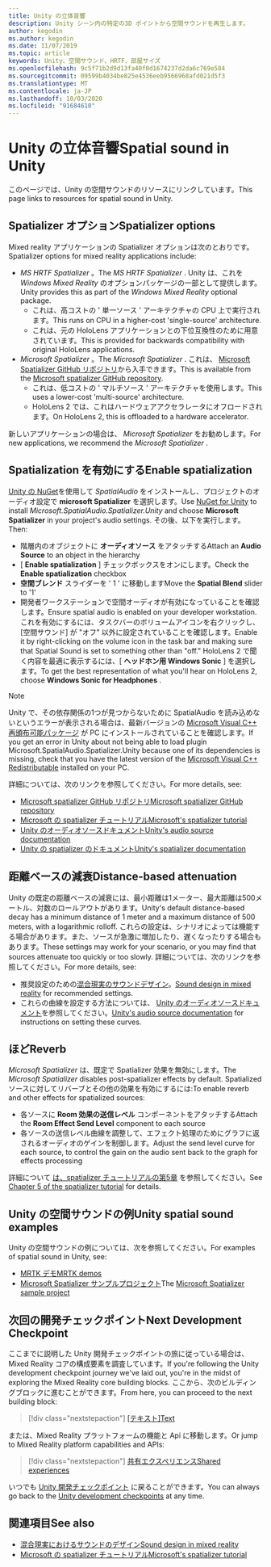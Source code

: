 ```yaml
---
title: Unity の立体音響
description: Unity シーン内の特定の3D ポイントから空間サウンドを再生します。
author: kegodin
ms.author: kegodin
ms.date: 11/07/2019
ms.topic: article
keywords: Unity、空間サウンド、HRTF、部屋サイズ
ms.openlocfilehash: 9c5f71b2d9d13fa40f0d1674237d2da6c769e584
ms.sourcegitcommit: 09599b4034be825e4536eeb9566968afd021d5f3
ms.translationtype: MT
ms.contentlocale: ja-JP
ms.lasthandoff: 10/03/2020
ms.locfileid: "91684610"
---
```

# <a name="spatial-sound-in-unity"></a><span data-ttu-id="3e5b3-104">Unity の立体音響</span><span class="sxs-lookup"><span data-stu-id="3e5b3-104">Spatial sound in Unity</span></span>

<span data-ttu-id="3e5b3-105">このページでは、Unity の空間サウンドのリソースにリンクしています。</span><span class="sxs-lookup"><span data-stu-id="3e5b3-105">This page links to resources for spatial sound in Unity.</span></span>

## <a name="spatializer-options"></a><span data-ttu-id="3e5b3-106">Spatializer オプション</span><span class="sxs-lookup"><span data-stu-id="3e5b3-106">Spatializer options</span></span>
<span data-ttu-id="3e5b3-107">Mixed reality アプリケーションの Spatializer オプションは次のとおりです。</span><span class="sxs-lookup"><span data-stu-id="3e5b3-107">Spatializer options for mixed reality applications include:</span></span>
* <span data-ttu-id="3e5b3-108">*MS HRTF Spatializer* 。</span><span class="sxs-lookup"><span data-stu-id="3e5b3-108">The *MS HRTF Spatializer* .</span></span> <span data-ttu-id="3e5b3-109">Unity は、これを *Windows Mixed Reality* のオプションパッケージの一部として提供します。</span><span class="sxs-lookup"><span data-stu-id="3e5b3-109">Unity provides this as part of the *Windows Mixed Reality* optional package.</span></span>
  * <span data-ttu-id="3e5b3-110">これは、高コストの ' 単一ソース ' アーキテクチャの CPU 上で実行されます。</span><span class="sxs-lookup"><span data-stu-id="3e5b3-110">This runs on CPU in a higher-cost 'single-source' architecture.</span></span>
  * <span data-ttu-id="3e5b3-111">これは、元の HoloLens アプリケーションとの下位互換性のために用意されています。</span><span class="sxs-lookup"><span data-stu-id="3e5b3-111">This is provided for backwards compatibility with original HoloLens applications.</span></span>
* <span data-ttu-id="3e5b3-112">*Microsoft Spatializer* 。</span><span class="sxs-lookup"><span data-stu-id="3e5b3-112">The *Microsoft Spatializer* .</span></span> <span data-ttu-id="3e5b3-113">これは、 [Microsoft Spatializer GitHub リポジトリ](https://github.com/microsoft/spatialaudio-unity)から入手できます。</span><span class="sxs-lookup"><span data-stu-id="3e5b3-113">This is available from the [Microsoft spatializer GitHub repository](https://github.com/microsoft/spatialaudio-unity).</span></span>
  * <span data-ttu-id="3e5b3-114">これは、低コストの ' マルチソース ' アーキテクチャを使用します。</span><span class="sxs-lookup"><span data-stu-id="3e5b3-114">This uses a lower-cost 'multi-source' architecture.</span></span>
  * <span data-ttu-id="3e5b3-115">HoloLens 2 では、これはハードウェアアクセラレータにオフロードされます。</span><span class="sxs-lookup"><span data-stu-id="3e5b3-115">On HoloLens 2, this is offloaded to a hardware accelerator.</span></span>

<span data-ttu-id="3e5b3-116">新しいアプリケーションの場合は、 *Microsoft Spatializer* をお勧めします。</span><span class="sxs-lookup"><span data-stu-id="3e5b3-116">For new applications, we recommend the *Microsoft Spatializer* .</span></span>

## <a name="enable-spatialization"></a><span data-ttu-id="3e5b3-117">Spatialization を有効にする</span><span class="sxs-lookup"><span data-stu-id="3e5b3-117">Enable spatialization</span></span>

<span data-ttu-id="3e5b3-118">[Unity の NuGet](https://github.com/GlitchEnzo/NuGetForUnity/releases/latest)を使用して _SpatialAudio_ をインストールし、プロジェクトのオーディオ設定で **microsoft Spatializer** を選択します。</span><span class="sxs-lookup"><span data-stu-id="3e5b3-118">Use [NuGet for Unity](https://github.com/GlitchEnzo/NuGetForUnity/releases/latest) to install _Microsoft.SpatialAudio.Spatializer.Unity_ and choose **Microsoft Spatializer** in your project's audio settings.</span></span> <span data-ttu-id="3e5b3-119">その後、以下を実行します。</span><span class="sxs-lookup"><span data-stu-id="3e5b3-119">Then:</span></span>
* <span data-ttu-id="3e5b3-120">階層内のオブジェクトに **オーディオソース** をアタッチする</span><span class="sxs-lookup"><span data-stu-id="3e5b3-120">Attach an **Audio Source** to an object in the hierarchy</span></span>
* <span data-ttu-id="3e5b3-121">[ **Enable spatialization** ] チェックボックスをオンにします。</span><span class="sxs-lookup"><span data-stu-id="3e5b3-121">Check the **Enable spatialization** checkbox</span></span>
* <span data-ttu-id="3e5b3-122">**空間ブレンド** スライダーを ' 1 ' に移動します</span><span class="sxs-lookup"><span data-stu-id="3e5b3-122">Move the **Spatial Blend** slider to '1'</span></span>
* <span data-ttu-id="3e5b3-123">開発者ワークステーションで空間オーディオが有効になっていることを確認します。</span><span class="sxs-lookup"><span data-stu-id="3e5b3-123">Ensure spatial audio is enabled on your developer workstation.</span></span> <span data-ttu-id="3e5b3-124">これを有効にするには、タスクバーのボリュームアイコンを右クリックし、[空間サウンド] が "オフ" 以外に設定されていることを確認します。</span><span class="sxs-lookup"><span data-stu-id="3e5b3-124">Enable it by right-clicking on the volume icon in the task bar and making sure that Spatial Sound is set to something other than "off."</span></span> <span data-ttu-id="3e5b3-125">HoloLens 2 で聞く内容を最適に表示するには、[ **ヘッドホン用 Windows Sonic** ] を選択します。</span><span class="sxs-lookup"><span data-stu-id="3e5b3-125">To get the best representation of what you'll hear on HoloLens 2, choose **Windows Sonic for Headphones** .</span></span>

>[!NOTE]
><span data-ttu-id="3e5b3-126">Unity で、その依存関係の1つが見つからないために SpatialAudio を読み込めないというエラーが表示される場合は、最新バージョンの [Microsoft Visual C++ 再頒布可能パッケージ](https://support.microsoft.com/en-us/help/2977003/the-latest-supported-visual-c-downloads) が PC にインストールされていることを確認します。</span><span class="sxs-lookup"><span data-stu-id="3e5b3-126">If you get an error in Unity about not being able to load plugin Microsoft.SpatialAudio.Spatializer.Unity because one of its dependencies is missing, check that you have the latest version of the [Microsoft Visual C++ Redistributable](https://support.microsoft.com/en-us/help/2977003/the-latest-supported-visual-c-downloads) installed on your PC.</span></span>

<span data-ttu-id="3e5b3-127">詳細については、次のリンクを参照してください。</span><span class="sxs-lookup"><span data-stu-id="3e5b3-127">For more details, see:</span></span>
* [<span data-ttu-id="3e5b3-128">Microsoft spatializer GitHub リポジトリ</span><span class="sxs-lookup"><span data-stu-id="3e5b3-128">Microsoft spatializer GitHub repository</span></span>](https://github.com/microsoft/spatialaudio-unity)
* [<span data-ttu-id="3e5b3-129">Microsoft の spatializer チュートリアル</span><span class="sxs-lookup"><span data-stu-id="3e5b3-129">Microsoft's spatializer tutorial</span></span>](tutorials/unity-spatial-audio-ch1.md)
* [<span data-ttu-id="3e5b3-130">Unity のオーディオソースドキュメント</span><span class="sxs-lookup"><span data-stu-id="3e5b3-130">Unity's audio source documentation</span></span>](https://docs.unity3d.com/2019.3/Documentation/Manual/class-AudioSource.html)
* [<span data-ttu-id="3e5b3-131">Unity の spatializer のドキュメント</span><span class="sxs-lookup"><span data-stu-id="3e5b3-131">Unity's spatializer documentation</span></span>](https://docs.unity3d.com/Manual/VRAudioSpatializer.html)

## <a name="distance-based-attenuation"></a><span data-ttu-id="3e5b3-132">距離ベースの減衰</span><span class="sxs-lookup"><span data-stu-id="3e5b3-132">Distance-based attenuation</span></span>
<span data-ttu-id="3e5b3-133">Unity の既定の距離ベースの減衰には、最小距離は1メーター、最大距離は500メートル、対数のロールアウトがあります。</span><span class="sxs-lookup"><span data-stu-id="3e5b3-133">Unity's default distance-based decay has a minimum distance of 1 meter and a maximum distance of 500 meters, with a logarithmic rolloff.</span></span> <span data-ttu-id="3e5b3-134">これらの設定は、シナリオによっては機能する場合があります。また、ソースが急激に増加したり、遅くなったりする場合もあります。</span><span class="sxs-lookup"><span data-stu-id="3e5b3-134">These settings may work for your scenario, or you may find that sources attenuate too quickly or too slowly.</span></span> <span data-ttu-id="3e5b3-135">詳細については、次のリンクを参照してください。</span><span class="sxs-lookup"><span data-stu-id="3e5b3-135">For more details, see:</span></span>
* <span data-ttu-id="3e5b3-136">推奨設定のための[混合現実のサウンドデザイン](../../design/spatial-sound-design.md)。</span><span class="sxs-lookup"><span data-stu-id="3e5b3-136">[Sound design in mixed reality](../../design/spatial-sound-design.md) for recommended settings.</span></span>
* <span data-ttu-id="3e5b3-137">これらの曲線を設定する方法については、 [Unity のオーディオソースドキュメント](https://docs.unity3d.com/2019.3/Documentation/Manual/class-AudioSource.html)を参照してください。</span><span class="sxs-lookup"><span data-stu-id="3e5b3-137">[Unity's audio source documentation](https://docs.unity3d.com/2019.3/Documentation/Manual/class-AudioSource.html) for instructions on setting these curves.</span></span>

## <a name="reverb"></a><span data-ttu-id="3e5b3-138">ほど</span><span class="sxs-lookup"><span data-stu-id="3e5b3-138">Reverb</span></span>
<span data-ttu-id="3e5b3-139">_Microsoft Spatializer_ は、既定で Spatializer 効果を無効にします。</span><span class="sxs-lookup"><span data-stu-id="3e5b3-139">The _Microsoft Spatializer_ disables post-spatializer effects by default.</span></span> <span data-ttu-id="3e5b3-140">Spatialized ソースに対してリバーブとその他の効果を有効にするには:</span><span class="sxs-lookup"><span data-stu-id="3e5b3-140">To enable reverb and other effects for spatialized sources:</span></span>
* <span data-ttu-id="3e5b3-141">各ソースに **Room 効果の送信レベル** コンポーネントをアタッチする</span><span class="sxs-lookup"><span data-stu-id="3e5b3-141">Attach the **Room Effect Send Level** component to each source</span></span>
* <span data-ttu-id="3e5b3-142">各ソースの送信レベル曲線を調整して、エフェクト処理のためにグラフに返されるオーディオのゲインを制御します。</span><span class="sxs-lookup"><span data-stu-id="3e5b3-142">Adjust the send level curve for each source, to control the gain on the audio sent back to the graph for effects processing</span></span>

<span data-ttu-id="3e5b3-143">詳細について [は、spatializer チュートリアルの第5章](tutorials/unity-spatial-audio-ch5.md) を参照してください。</span><span class="sxs-lookup"><span data-stu-id="3e5b3-143">See [Chapter 5 of the spatializer tutorial](tutorials/unity-spatial-audio-ch5.md) for details.</span></span>

## <a name="unity-spatial-sound-examples"></a><span data-ttu-id="3e5b3-144">Unity の空間サウンドの例</span><span class="sxs-lookup"><span data-stu-id="3e5b3-144">Unity spatial sound examples</span></span>
<span data-ttu-id="3e5b3-145">Unity の空間サウンドの例については、次を参照してください。</span><span class="sxs-lookup"><span data-stu-id="3e5b3-145">For examples of spatial sound in Unity, see:</span></span>
* [<span data-ttu-id="3e5b3-146">MRTK デモ</span><span class="sxs-lookup"><span data-stu-id="3e5b3-146">MRTK demos</span></span>](https://github.com/microsoft/MixedRealityToolkit-Unity/tree/mrtk_release/Assets/MixedRealityToolkit.Examples/Demos/Audio)
* <span data-ttu-id="3e5b3-147">[Microsoft Spatializer サンプルプロジェクト](https://github.com/microsoft/spatialaudio-unity/tree/master/Samples/MicrosoftSpatializerSample)</span><span class="sxs-lookup"><span data-stu-id="3e5b3-147">The [Microsoft Spatializer sample project](https://github.com/microsoft/spatialaudio-unity/tree/master/Samples/MicrosoftSpatializerSample)</span></span>

## <a name="next-development-checkpoint"></a><span data-ttu-id="3e5b3-148">次回の開発チェックポイント</span><span class="sxs-lookup"><span data-stu-id="3e5b3-148">Next Development Checkpoint</span></span>

<span data-ttu-id="3e5b3-149">ここまでに説明した Unity 開発チェックポイントの旅に従っている場合は、Mixed Reality コアの構成要素を調査しています。</span><span class="sxs-lookup"><span data-stu-id="3e5b3-149">If you're following the Unity development checkpoint journey we've laid out, you're in the midst of exploring the Mixed Reality core building blocks.</span></span> <span data-ttu-id="3e5b3-150">ここから、次のビルディングブロックに進むことができます。</span><span class="sxs-lookup"><span data-stu-id="3e5b3-150">From here, you can proceed to the next building block:</span></span>

> [!div class="nextstepaction"]
> <span data-ttu-id="3e5b3-151">[[テキスト]](text-in-unity.md)</span><span class="sxs-lookup"><span data-stu-id="3e5b3-151">[Text](text-in-unity.md)</span></span>

<span data-ttu-id="3e5b3-152">または、Mixed Reality プラットフォームの機能と Api に移動します。</span><span class="sxs-lookup"><span data-stu-id="3e5b3-152">Or jump to Mixed Reality platform capabilities and APIs:</span></span>

> [!div class="nextstepaction"]
> [<span data-ttu-id="3e5b3-153">共有エクスペリエンス</span><span class="sxs-lookup"><span data-stu-id="3e5b3-153">Shared experiences</span></span>](shared-experiences-in-unity.md)

<span data-ttu-id="3e5b3-154">いつでも [Unity 開発チェックポイント](unity-development-overview.md#2-core-building-blocks) に戻ることができます。</span><span class="sxs-lookup"><span data-stu-id="3e5b3-154">You can always go back to the [Unity development checkpoints](unity-development-overview.md#2-core-building-blocks) at any time.</span></span>

## <a name="see-also"></a><span data-ttu-id="3e5b3-155">関連項目</span><span class="sxs-lookup"><span data-stu-id="3e5b3-155">See also</span></span>
* [<span data-ttu-id="3e5b3-156">混合現実におけるサウンドのデザイン</span><span class="sxs-lookup"><span data-stu-id="3e5b3-156">Sound design in mixed reality</span></span>](../../design/spatial-sound-design.md)
* [<span data-ttu-id="3e5b3-157">Microsoft の spatializer チュートリアル</span><span class="sxs-lookup"><span data-stu-id="3e5b3-157">Microsoft's spatializer tutorial</span></span>](tutorials/unity-spatial-audio-ch1.md)
